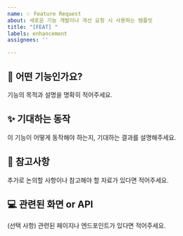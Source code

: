 ```yaml
---
name: ✨ Feature Request
about: 새로운 기능 개발이나 개선 요청 시 사용하는 템플릿
title: "[FEAT] "
labels: enhancement
assignees: ''

---
```


## 🙋 어떤 기능인가요?
기능의 목적과 설명을 명확히 적어주세요.

## ✨ 기대하는 동작
이 기능이 어떻게 동작해야 하는지, 기대하는 결과를 설명해주세요.

## 📌 참고사항
추가로 논의할 사항이나 참고해야 할 자료가 있다면 적어주세요.

## 💻 관련된 화면 or API
(선택 사항) 관련된 페이지나 엔드포인트가 있다면 적어주세요.